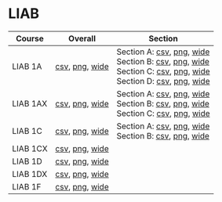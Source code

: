 # LIAB

| Course | Overall | Section |
| ------ | ------- | ------- |
| LIAB 1A | [csv](https://github.com/UCSD-Historical-Enrollment-Data/2024Fall/blob/main/overall/LIAB%201A.csv), [png](https://raw.githubusercontent.com/UCSD-Historical-Enrollment-Data/2024Fall/main/plot_overall/LIAB%201A.png), [wide](https://raw.githubusercontent.com/UCSD-Historical-Enrollment-Data/2024Fall/main/plot_overall_wide/LIAB%201A.png) | Section A: [csv](https://github.com/UCSD-Historical-Enrollment-Data/2024Fall/blob/main/section/LIAB%201A_A.csv), [png](https://raw.githubusercontent.com/UCSD-Historical-Enrollment-Data/2024Fall/main/plot_section/LIAB%201A_A.png), [wide](https://raw.githubusercontent.com/UCSD-Historical-Enrollment-Data/2024Fall/main/plot_section_wide/LIAB%201A_A.png)<br>Section B: [csv](https://github.com/UCSD-Historical-Enrollment-Data/2024Fall/blob/main/section/LIAB%201A_B.csv), [png](https://raw.githubusercontent.com/UCSD-Historical-Enrollment-Data/2024Fall/main/plot_section/LIAB%201A_B.png), [wide](https://raw.githubusercontent.com/UCSD-Historical-Enrollment-Data/2024Fall/main/plot_section_wide/LIAB%201A_B.png)<br>Section C: [csv](https://github.com/UCSD-Historical-Enrollment-Data/2024Fall/blob/main/section/LIAB%201A_C.csv), [png](https://raw.githubusercontent.com/UCSD-Historical-Enrollment-Data/2024Fall/main/plot_section/LIAB%201A_C.png), [wide](https://raw.githubusercontent.com/UCSD-Historical-Enrollment-Data/2024Fall/main/plot_section_wide/LIAB%201A_C.png)<br>Section D: [csv](https://github.com/UCSD-Historical-Enrollment-Data/2024Fall/blob/main/section/LIAB%201A_D.csv), [png](https://raw.githubusercontent.com/UCSD-Historical-Enrollment-Data/2024Fall/main/plot_section/LIAB%201A_D.png), [wide](https://raw.githubusercontent.com/UCSD-Historical-Enrollment-Data/2024Fall/main/plot_section_wide/LIAB%201A_D.png) |
| LIAB 1AX | [csv](https://github.com/UCSD-Historical-Enrollment-Data/2024Fall/blob/main/overall/LIAB%201AX.csv), [png](https://raw.githubusercontent.com/UCSD-Historical-Enrollment-Data/2024Fall/main/plot_overall/LIAB%201AX.png), [wide](https://raw.githubusercontent.com/UCSD-Historical-Enrollment-Data/2024Fall/main/plot_overall_wide/LIAB%201AX.png) | Section A: [csv](https://github.com/UCSD-Historical-Enrollment-Data/2024Fall/blob/main/section/LIAB%201AX_A.csv), [png](https://raw.githubusercontent.com/UCSD-Historical-Enrollment-Data/2024Fall/main/plot_section/LIAB%201AX_A.png), [wide](https://raw.githubusercontent.com/UCSD-Historical-Enrollment-Data/2024Fall/main/plot_section_wide/LIAB%201AX_A.png)<br>Section B: [csv](https://github.com/UCSD-Historical-Enrollment-Data/2024Fall/blob/main/section/LIAB%201AX_B.csv), [png](https://raw.githubusercontent.com/UCSD-Historical-Enrollment-Data/2024Fall/main/plot_section/LIAB%201AX_B.png), [wide](https://raw.githubusercontent.com/UCSD-Historical-Enrollment-Data/2024Fall/main/plot_section_wide/LIAB%201AX_B.png)<br>Section C: [csv](https://github.com/UCSD-Historical-Enrollment-Data/2024Fall/blob/main/section/LIAB%201AX_C.csv), [png](https://raw.githubusercontent.com/UCSD-Historical-Enrollment-Data/2024Fall/main/plot_section/LIAB%201AX_C.png), [wide](https://raw.githubusercontent.com/UCSD-Historical-Enrollment-Data/2024Fall/main/plot_section_wide/LIAB%201AX_C.png) |
| LIAB 1C | [csv](https://github.com/UCSD-Historical-Enrollment-Data/2024Fall/blob/main/overall/LIAB%201C.csv), [png](https://raw.githubusercontent.com/UCSD-Historical-Enrollment-Data/2024Fall/main/plot_overall/LIAB%201C.png), [wide](https://raw.githubusercontent.com/UCSD-Historical-Enrollment-Data/2024Fall/main/plot_overall_wide/LIAB%201C.png) | Section A: [csv](https://github.com/UCSD-Historical-Enrollment-Data/2024Fall/blob/main/section/LIAB%201C_A.csv), [png](https://raw.githubusercontent.com/UCSD-Historical-Enrollment-Data/2024Fall/main/plot_section/LIAB%201C_A.png), [wide](https://raw.githubusercontent.com/UCSD-Historical-Enrollment-Data/2024Fall/main/plot_section_wide/LIAB%201C_A.png)<br>Section B: [csv](https://github.com/UCSD-Historical-Enrollment-Data/2024Fall/blob/main/section/LIAB%201C_B.csv), [png](https://raw.githubusercontent.com/UCSD-Historical-Enrollment-Data/2024Fall/main/plot_section/LIAB%201C_B.png), [wide](https://raw.githubusercontent.com/UCSD-Historical-Enrollment-Data/2024Fall/main/plot_section_wide/LIAB%201C_B.png) |
| LIAB 1CX | [csv](https://github.com/UCSD-Historical-Enrollment-Data/2024Fall/blob/main/overall/LIAB%201CX.csv), [png](https://raw.githubusercontent.com/UCSD-Historical-Enrollment-Data/2024Fall/main/plot_overall/LIAB%201CX.png), [wide](https://raw.githubusercontent.com/UCSD-Historical-Enrollment-Data/2024Fall/main/plot_overall_wide/LIAB%201CX.png) |  |
| LIAB 1D | [csv](https://github.com/UCSD-Historical-Enrollment-Data/2024Fall/blob/main/overall/LIAB%201D.csv), [png](https://raw.githubusercontent.com/UCSD-Historical-Enrollment-Data/2024Fall/main/plot_overall/LIAB%201D.png), [wide](https://raw.githubusercontent.com/UCSD-Historical-Enrollment-Data/2024Fall/main/plot_overall_wide/LIAB%201D.png) |  |
| LIAB 1DX | [csv](https://github.com/UCSD-Historical-Enrollment-Data/2024Fall/blob/main/overall/LIAB%201DX.csv), [png](https://raw.githubusercontent.com/UCSD-Historical-Enrollment-Data/2024Fall/main/plot_overall/LIAB%201DX.png), [wide](https://raw.githubusercontent.com/UCSD-Historical-Enrollment-Data/2024Fall/main/plot_overall_wide/LIAB%201DX.png) |  |
| LIAB 1F | [csv](https://github.com/UCSD-Historical-Enrollment-Data/2024Fall/blob/main/overall/LIAB%201F.csv), [png](https://raw.githubusercontent.com/UCSD-Historical-Enrollment-Data/2024Fall/main/plot_overall/LIAB%201F.png), [wide](https://raw.githubusercontent.com/UCSD-Historical-Enrollment-Data/2024Fall/main/plot_overall_wide/LIAB%201F.png) |  |
